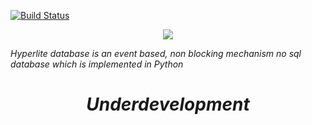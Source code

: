 [![Build Status](https://travis-ci.com/anongrp/hyperlite.svg?branch=master)](https://travis-ci.com/anongrp/hyperlite)

<p align="center"> 
<img src="https://raw.githubusercontent.com/anongrp/hyperlite/master/docs/assets/logos/Hyperlite%20logo%20500x500.png">
</p>

_Hyperlite database is an event based, non blocking mechanism no sql database which is implemented in Python_

_<h1 align='center'> Underdevelopment </h1>_
